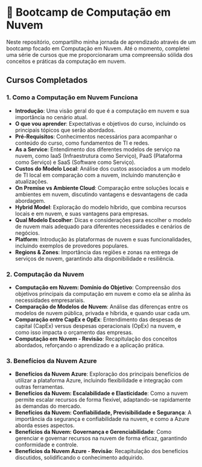 # 🚀 Bootcamp de Computação em Nuvem

Neste repositório, compartilho minha jornada de aprendizado através de um bootcamp focado em Computação em Nuvem. Até o momento, completei uma série de cursos que me proporcionaram uma compreensão sólida dos conceitos e práticas da computação em nuvem.

## Cursos Completados

### 1. Como a Computação em Nuvem Funciona

- **Introdução**: Uma visão geral do que é a computação em nuvem e sua importância no cenário atual.
- **O que vou aprender**: Expectativas e objetivos do curso, incluindo os principais tópicos que serão abordados.
- **Pré-Requisitos**: Conhecimentos necessários para acompanhar o conteúdo do curso, como fundamentos de TI e redes.
- **As a Service**: Entendimento dos diferentes modelos de serviço na nuvem, como IaaS (Infraestrutura como Serviço), PaaS (Plataforma como Serviço) e SaaS (Software como Serviço).
- **Custos do Modelo Local**: Análise dos custos associados a um modelo de TI local em comparação com a nuvem, incluindo manutenção e atualizações.
- **On Premise vs Ambiente Cloud**: Comparação entre soluções locais e ambientes em nuvem, discutindo vantagens e desvantagens de cada abordagem.
- **Hybrid Model**: Exploração do modelo híbrido, que combina recursos locais e em nuvem, e suas vantagens para empresas.
- **Qual Modelo Escolher**: Dicas e considerações para escolher o modelo de nuvem mais adequado para diferentes necessidades e cenários de negócios.
- **Platform**: Introdução às plataformas de nuvem e suas funcionalidades, incluindo exemplos de provedores populares.
- **Regions & Zones**: Importância das regiões e zonas na entrega de serviços de nuvem, garantindo alta disponibilidade e resiliência.

### 2. Computação da Nuvem

- **Computação em Nuvem: Domínio do Objetivo**: Compreensão dos objetivos principais da computação em nuvem e como ela se alinha às necessidades empresariais.
- **Comparação de Modelos de Nuvem**: Análise das diferenças entre os modelos de nuvem pública, privada e híbrida, e quando usar cada um.
- **Comparação entre CapEx e OpEx**: Entendimento das despesas de capital (CapEx) versus despesas operacionais (OpEx) na nuvem, e como isso impacta o orçamento das empresas.
- **Computação em Nuvem - Revisão**: Recapitulação dos conceitos abordados, reforçando o aprendizado e a aplicação prática.

### 3. Benefícios da Nuvem Azure

- **Benefícios da Nuvem Azure**: Exploração dos principais benefícios de utilizar a plataforma Azure, incluindo flexibilidade e integração com outras ferramentas.
- **Benefícios da Nuvem: Escalabilidade e Elasticidade**: Como a nuvem permite escalar recursos de forma flexível, adaptando-se rapidamente às demandas do mercado.
- **Benefícios da Nuvem: Confiabilidade, Previsibilidade e Segurança**: A importância da segurança e confiabilidade na nuvem, e como a Azure aborda esses aspectos.
- **Benefícios da Nuvem: Governança e Gerenciabilidade**: Como gerenciar e governar recursos na nuvem de forma eficaz, garantindo conformidade e controle.
- **Benefícios da Nuvem Azure - Revisão**: Recapitulação dos benefícios discutidos, solidificando o conhecimento adquirido.
